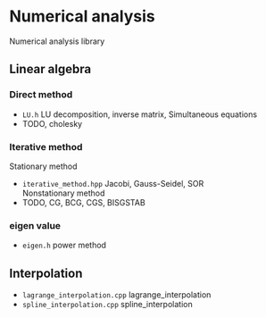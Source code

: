# Numerical analysis

Numerical analysis library

## Linear algebra  
### Direct method
- `LU.h` LU decomposition, inverse matrix, Simultaneous equations
- TODO, cholesky

### Iterative method  
Stationary method
- `iterative_method.hpp` Jacobi, Gauss-Seidel, SOR  
Nonstationary method  
- TODO, CG, BCG, CGS, BISGSTAB  


### eigen value
- `eigen.h` power method



## Interpolation
- `lagrange_interpolation.cpp` lagrange_interpolation
- `spline_interpolation.cpp` spline_interpolation
